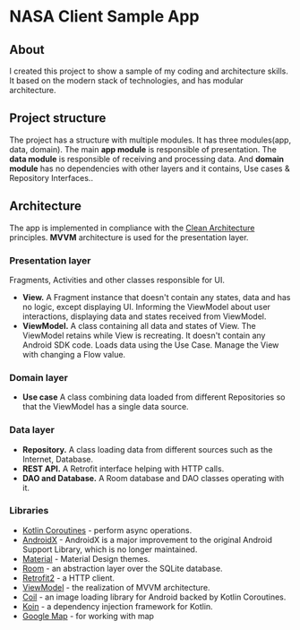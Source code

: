 # NASA Client Sample App

## About

I created this project to show a sample of my coding and architecture skills. It based on the modern stack of
technologies, and has modular architecture.


## Project structure

The project has a structure with multiple modules. It has three modules(app, data, domain). The main **app module** is
responsible of presentation. The **data module** is responsible of receiving and processing data. And **domain module**
has no dependencies with other layers and it contains, Use cases & Repository Interfaces..


## Architecture
The app is implemented in compliance with the [Clean Architecture](https://blog.cleancoder.com/uncle-bob/2012/08/13/the-clean-architecture.html) principles.
**MVVM** architecture is used for the presentation layer.


### Presentation layer
Fragments, Activities and other classes responsible for UI.

* **View.** A Fragment instance that doesn't contain any states, data and has no logic, except displaying UI. Informing the ViewModel about user interactions, displaying data and states received from ViewModel.
* **ViewModel.** A class containing all data and states of View. The ViewModel retains while View is recreating. It doesn't contain any Android SDK code. Loads data using the Use Case. Manage the View with changing a Flow value.

### Domain layer
* **Use case** A class combining data loaded from different Repositories so that the ViewModel has a single data source.

### Data layer
* **Repository.** A class loading data from different sources such as the Internet, Database.
* **REST API.** A Retrofit interface helping with HTTP calls.
* **DAO and Database.** A Room database and DAO classes operating with it.


### Libraries
* [Kotlin Coroutines](https://kotlinlang.org/docs/reference/coroutines-overview.html) - perform async operations.
* [AndroidX](https://developer.android.com/jetpack/androidx) - AndroidX is a major improvement to the original Android Support Library, which is no longer maintained.
* [Material](https://material.io/develop/android/docs/getting-started/) - Material Design themes.
* [Room](https://developer.android.com/topic/libraries/architecture/room) - an abstraction layer over the SQLite database.
* [Retrofit2](https://square.github.io/retrofit/) - a HTTP client.
* [ViewModel](https://developer.android.com/topic/libraries/architecture/viewmodel) - the realization of MVVM architecture.
* [Coil](https://github.com/coil-kt/coil) - an image loading library for Android backed by Kotlin Coroutines.
* [Koin](https://github.com/InsertKoinIO/koin) - a dependency injection framework for Kotlin.
* [Google Map](https://developers.google.com/maps/documentation/android-sdk) - for working with map  
